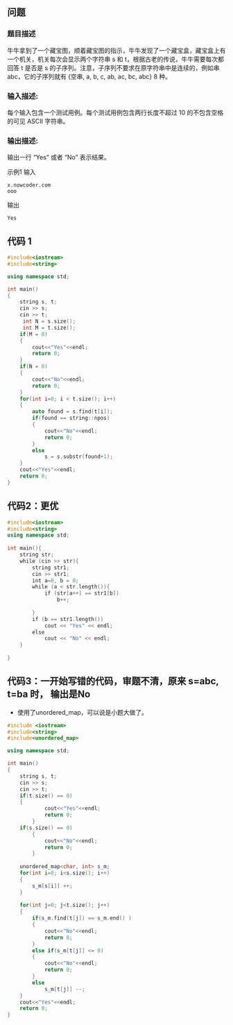 ## 问题
### 题目描述
牛牛拿到了一个藏宝图，顺着藏宝图的指示，牛牛发现了一个藏宝盒，藏宝盒上有一个机关，机关每次会显示两个字符串 s 和 t，根据古老的传说，牛牛需要每次都回答 t 是否是 s 的子序列。注意，子序列不要求在原字符串中是连续的，例如串 abc，它的子序列就有 {空串, a, b, c, ab, ac, bc, abc} 8 种。

### 输入描述:
每个输入包含一个测试用例。每个测试用例包含两行长度不超过 10 的不包含空格的可见 ASCII 字符串。

### 输出描述:
输出一行 “Yes” 或者 “No” 表示结果。

示例1
输入
```
x.nowcoder.com
ooo
```
输出
```
Yes
```

## 代码 1
```C++
#include<iostream>
#include<string>

using namespace std;

int main()
{
    string s, t;
    cin >> s;
    cin >> t;
     int N = s.size();
     int M = t.size();
    if(M = 0)
    {
        cout<<"Yes"<<endl;
        return 0;
    }
    if(N = 0)
    {
        cout<<"No"<<endl;
        return 0;
    }
    for(int i=0; i < t.size(); i++)
    {
        auto found = s.find(t[i]);
        if(found == string::npos)
        {
            cout<<"No"<<endl;
            return 0;
        }
        else 
            s = s.substr(found+1);
    }
    cout<<"Yes"<<endl;
    return 0;
}
```

## 代码2：更优
```C++
#include<iostream>
#include<string>
using namespace std;
 
int main(){
    string str;
    while (cin >> str){
        string str1;
        cin >> str1;
        int a=0, b = 0;
        while (a < str.length()){
            if (str[a++] == str1[b])
                b++;
 
        }
        if (b == str1.length())
            cout << "Yes" << endl;
        else
            cout << "No" << endl;
    }
 
}
```

## 代码3：一开始写错的代码，审题不清，原来 s=abc, t=ba 时， 输出是No
* 使用了unordered_map，可以说是小题大做了。
```C++
#include <iostream>
#include<string>
#include<unordered_map>

using namespace std;

int main()
{
    string s, t;
    cin >> s;
    cin >> t;
    if(t.size() == 0) 
    {
            cout<<"Yes"<<endl;
            return 0;
        }
    if(s.size() == 0)
        {
            cout<<"No"<<endl;
            return 0;
        }
    
    unordered_map<char, int> s_m;
    for(int i=0; i<s.size(); i++)
    {
        s_m[s[i]] ++;
    }
    
    for(int j=0; j<t.size(); j++)
    {
        if(s_m.find(t[j]) == s_m.end() )
        {
            cout<<"No"<<endl;
            return 0;
        }
        else if(s_m[t[j]] <= 0)
        {
            cout<<"No"<<endl;
            return 0;
        }
        else
            s_m[t[j]] --;
    }
    cout<<"Yes"<<endl;
    return 0;
}
```

